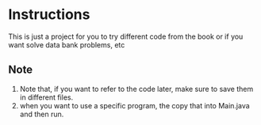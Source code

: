 # Instructions  

This is just a project for you to try different code from the book or if you want solve data bank problems, etc

## Note
1. Note that,  if you want to refer to the code later, make sure to save them in different files. 
2. when you want to use a specific program, the copy that into Main.java and then run.